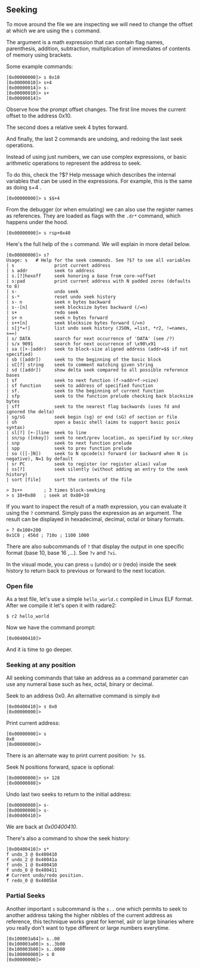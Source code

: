 ## Seeking

To move around the file we are inspecting we will need to change the offset at which we are using the `s` command.

The argument is a math expression that can contain flag names, parenthesis, addition, subtraction, multiplication of immediates of contents of memory using brackets.

Some example commands:

```
[0x00000000]> s 0x10
[0x00000010]> s+4
[0x00000014]> s-
[0x00000010]> s+
[0x00000014]>
```

Observe how the prompt offset changes. The first line moves the current offset to the address 0x10.

The second does a relative seek 4 bytes forward.

And finally, the last 2 commands are undoing, and redoing the last seek operations.

Instead of using just numbers, we can use complex expressions, or basic arithmetic operations to represent the address to seek.

To do this, check the ?$? Help message which describes the internal variables that can be used in the expressions. For example, this is the same as doing s+4 .

```
[0x00000000]> s $$+4
```

From the debugger (or when emulating) we can also use the register names as references. They are loaded as flags with the `.dr*` command, which happens under the hood.

```
[0x00000000]> s rsp+0x40
```

Here's the full help of the `s` command. We will explain in more detail below.

```
[0x00000000]> s?
Usage: s   # Help for the seek commands. See ?$? to see all variables
| s               print current address
| s addr          seek to address
| s.[?]hexoff     seek honoring a base from core->offset
| s:pad           print current address with N padded zeros (defaults to 8)
| s-              undo seek
| s-*             reset undo seek history
| s- n            seek n bytes backward
| s--[n]          seek blocksize bytes backward (/=n)
| s+              redo seek
| s+ n            seek n bytes forward
| s++[n]          seek blocksize bytes forward (/=n)
| s[j*=!]         list undo seek history (JSON, =list, *r2, !=names, s==)
| s/ DATA         search for next occurrence of 'DATA' (see /?)
| s/x 9091        search for next occurrence of \x90\x91
| sa ([+-]addr)   seek to block-size aligned address (addr=$$ if not specified)
| sb ([addr])     seek to the beginning of the basic block
| sC[?] string    seek to comment matching given string
| sd ([addr])     show delta seek compared to all possible reference bases
| sf              seek to next function (f->addr+f->size)
| sf function     seek to address of specified function
| sf.             seek to the beginning of current function
| sfp             seek to the function prelude checking back blocksize bytes
| sff             seek to the nearest flag backwards (uses fd and ignored the delta)
| sg/sG           seek begin (sg) or end (sG) of section or file
| sh              open a basic shell (aims to support basic posix syntax)
| sl[?] [+-]line  seek to line
| sn/sp ([nkey])  seek to next/prev location, as specified by scr.nkey
| snp             seek to next function prelude
| spp             seek to prev function prelude
| so ([[-]N])     seek to N opcode(s) forward (or backward when N is negative), N=1 by default
| sr PC           seek to register (or register alias) value
| ss[?]           seek silently (without adding an entry to the seek history)
| sort [file]     sort the contents of the file

> 3s++        ; 3 times block-seeking
> s 10+0x80   ; seek at 0x80+10
```

If you want to inspect the result of a math expression, you can evaluate it using the `?` command. Simply pass the expression as an argument. The result can be displayed in hexadecimal, decimal, octal or binary formats.

```
> ? 0x100+200
0x1C8 ; 456d ; 710o ; 1100 1000
```

There are also subcommands of `?` that display the output in one specific format (base 10, base 16 ,...). See `?v` and `?vi`.

In the visual mode, you can press `u` (undo) or `U` (redo) inside the seek history to return back to previous or forward to the next location.

### Open file

As a test file, let's use a simple `hello_world.c` compiled in Linux ELF format.
After we compile it let's open it with radare2:

```
$ r2 hello_world
```

Now we have the command prompt:

```
[0x00400410]>
```

And it is time to go deeper.

### Seeking at any position

All seeking commands that take an address as a command parameter can use any numeral base
such as hex, octal, binary or decimal.

Seek to an address 0x0. An alternative command is simply `0x0`

```
[0x00400410]> s 0x0
[0x00000000]>
```

Print current address:
```
[0x00000000]> s
0x0
[0x00000000]>
```

There is an alternate way to print current position: `?v $$`.

Seek N positions forward, space is optional:

```
[0x00000000]> s+ 128
[0x00000080]>
```

Undo last two seeks to return to the initial address:

```
[0x00000080]> s-
[0x00000000]> s-
[0x00400410]>
```

We are back at _0x00400410_.

There's also a command to show the seek history:

```
[0x00400410]> s*
f undo_3 @ 0x400410
f undo_2 @ 0x40041a
f undo_1 @ 0x400410
f undo_0 @ 0x400411
# Current undo/redo position.
f redo_0 @ 0x4005b4
```

### Partial Seeks

Another important `s` subcommand is the `s..` one which permits to seek to another address taking the higher nibbles of the current address as reference, this technique works great for kernel, aslr or large binaries where you really don't want to type different or large numbers everytime.

```
[0x100003a84]> s..00
[0x100003a00]> s..3b00
[0x100003b00]> s..0000
[0x100000000]> s 0
[0x00000000]>
```
